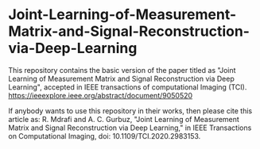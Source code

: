 # Joint-Learning-of-Measurement-Matrix-and-Signal-Reconstruction-via-Deep-Learning
This repository contains the basic version of the paper titled as "Joint Learning of Measurement Matrix and Signal Reconstruction via Deep Learning", accepted in IEEE transactions of computational Imaging (TCI).
https://ieeexplore.ieee.org/abstract/document/9050520

If anybody wants to use this repository in their works, then please cite this article as:
R. Mdrafi and A. C. Gurbuz, "Joint Learning of Measurement Matrix and Signal Reconstruction via Deep Learning," in IEEE Transactions on Computational Imaging, doi: 10.1109/TCI.2020.2983153.
